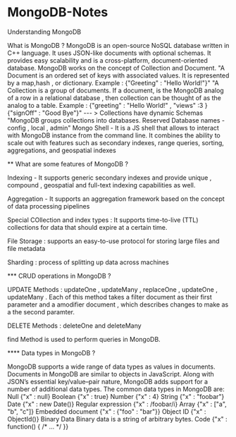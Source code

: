 # MongoDB-Notes
Understanding MongoDB

What is MongoDB ?
MongoDB is an open-source NoSQL database written in C++ language. It uses JSON-like documents with optional schemas. 
It provides easy scalability and is a cross-platform, document-oriented database.
MongoDB works on the concept of Collection and Document.
"A Document is an ordered set of keys with associated values. It is represented by a map,hash , or dictionary.
Example : {"Greeting" : "Hello World!"}"
"A Collection is a group of documents. If a document, is the MongoDB analog of a row in a relational database , then collection can be thought of as the analog to a table. Example : {"greeting" : "Hello World!" , "views" :3 } {"signOff" : "Good Bye"}" --- > Collections have dynamic Schemas
"MongoDB groups collections into databases. Reserved Database names - config , local , admin"
Mongo Shell - It is a JS shell that allows to interact with MongoDB instance from the command line. 
It combines the ability to scale out with features such as secondary indexes, range queries, sorting, aggregations, and geospatial indexes


** What are some features of MongoDB ?

Indexing - It supports generic secondary indexes and provide unique , compound , geospatial and full-text indexing capabilities as well. 

Aggregation - It supports an aggregation framework based on the concept of data processing pipelines

Special COllection and index types : It supports time-to-live (TTL) collections for data that should expire at a certain time.

File Storage : supports an easy-to-use protocol for storing large files and file metadata

Sharding : process of splitting up data across machines


*** CRUD operations in MongoDB ?

UPDATE Methods : updateOne , updateMany , replaceOne , updateOne , updateMany . Each of this method takes a filter document as their first parameter and a amodifier document , which describes changes to make as a the second paramter. 

DELETE Methods : deleteOne and deleteMany

find Method is used to perform queries in MongoDB. 


**** Data types in MongoDB ?

MongoDB supports a wide range of data types as values in documents.
Documents in MongoDB are similar to objects in JavaScript. 
Along with JSON’s essential key/value–pair nature, MongoDB adds support for a number of additional data types. 
The common data types in MongoDB are: 
Null {"x" : null}
Boolean {"x" : true} 
Number {"x" : 4} 
String {"x" : "foobar"} 
Date {"x" : new Date()} 
Regular expression {"x" : /foobar/i} 
Array {"x" : ["a", "b", "c"]} 
Embedded document {"x" : {"foo" : "bar"}} 
Object ID {"x" : ObjectId()}
Binary Data Binary data is a string of arbitrary bytes. 
Code {"x" : function() { /* ... */ }}
